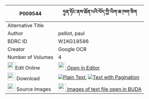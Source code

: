 |P009544|ཏུན་ཧོང་ནས་ཐོན་པའི་བོད་ཀྱི་ཡིག་ཆ་ཁག་ཅིག 
| --- | --- 
|Alternative Title |
|Author| pelliot, paul
|BDRC ID | W1KG18586
|Creator | Google OCR
|Number of Volumes| 4
|<img width="25" src="https://img.icons8.com/color/25/000000/edit-property.png">Edit Online| [<img width="25" src="https://avatars.githubusercontent.com/u/45091458?s=200&v=4"> Open in Editor](http://editor.openpecha.org/P009544)
|<img width="25" src="https://img.icons8.com/fluent/48/000000/download-2.png"/>  Download | [![](https://img.icons8.com/color/20/000000/txt.png)Plain Text](https://github.com/Openpecha/P009544/releases/download/v2/tun_hong_ne_tonpa_i_bo_kyi_yik_plain_P009544.zip), [![](https://img.icons8.com/color/20/000000/txt.png)Text with Pagination](https://github.com/Openpecha/P009544/releases/download/v2/tun_hong_ne_tonpa_i_bo_kyi_yik_pages_P009544.zip)
|<img width="25" src="https://img.icons8.com/plasticine/100/000000/pictures-folder.png"/>  Source Images | [<img width="25" src="https://library.bdrc.io/icons/BUDA-small.svg"> Images of text file open in BUDA](https://library.bdrc.io/show/bdr:W1KG18586)